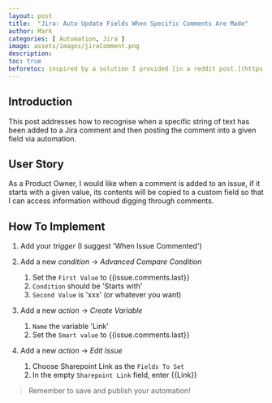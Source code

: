 ```yaml
---
layout: post
title:  "Jira: Auto Update Fields When Specific Comments Are Made"
author: Mark
categories: [ Automation, Jira ]
image: assets/images/jiraComment.png
description: 
toc: true
beforetoc: inspired by a solution I provided [in a reddit post.](https://www.reddit.com/r/jira/comments/jwqhe2/comment/gctzc1e/?utm_term=35604468914&context=3&utm_medium=comment_embed&utm_source=embed&utm_name=296167ca-2a77-11eb-b0c5-0ee6fa4404d1&utm_content=timestamp)
---
```

## Introduction
This post addresses how to recognise when a specific string of text has been added to a Jira comment and then posting the comment into a given field via automation.

## User Story
As a Product Owner, I would like when a comment is added to an issue, if it starts with a given value, its contents will be copied to a custom field so that I can access information withoud digging through comments.

## How To Implement

1.  Add your  _trigger_  (I suggest 'When Issue Commented')

2.  Add a new  _condition_  ->  _Advanced Compare Condition_
    1.  Set the  `First Value`  to {{issue.comments.last}}
    2.  `Condition`  should be 'Starts with'
    3.  `Second Value`  is 'xxx' (or whatever you want)
        
3.  Add a new  _action_  ->  _Create Variable_   
    1.  `Name`  the variable 'Link'        
    2.  Set the  `Smart value`  to {{issue.comments.last}}
        
4.  Add a new  _action_  ->  _Edit Issue_    
    1.  Choose Sharepoint Link as the  `Fields To Set`        
    2.  In the empty  `Sharepoint Link`  field, enter {{Link}}

> Remember to save and publish your automation!
<!--stackedit_data:
eyJwcm9wZXJ0aWVzIjoiYXV0aG9yOiBNYXJrXG5mZWF0dXJlZE
ltYWdlOiBhc3NldHMvaW1hZ2VzL1xuIiwiaGlzdG9yeSI6Wy0x
NjE2MTc0MDgxLDQwNzc0OTA4NiwxNzI0MDM5NzYxLC0xNzM0NT
A0NDcwLC0yMDAwMzQ5MDExLDE4OTI5NjE5MDFdfQ==
-->